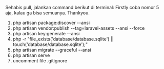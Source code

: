 Sehabis pull, jalankan command berikut di terminal:
Firstly coba nomor 5 aja, kalau ga bisa semuanya. Thankyou.
1. php artisan package:discover --ansi
2. php artisan vendor:publish --tag=laravel-assets --ansi --force
3. php artisan key:generate --ansi
4. php -r "file_exists('database/database.sqlite') || touch('database/database.sqlite');"
5. php artisan migrate --graceful --ansi
6. php artisan serve
7. uncomment file .gitignore